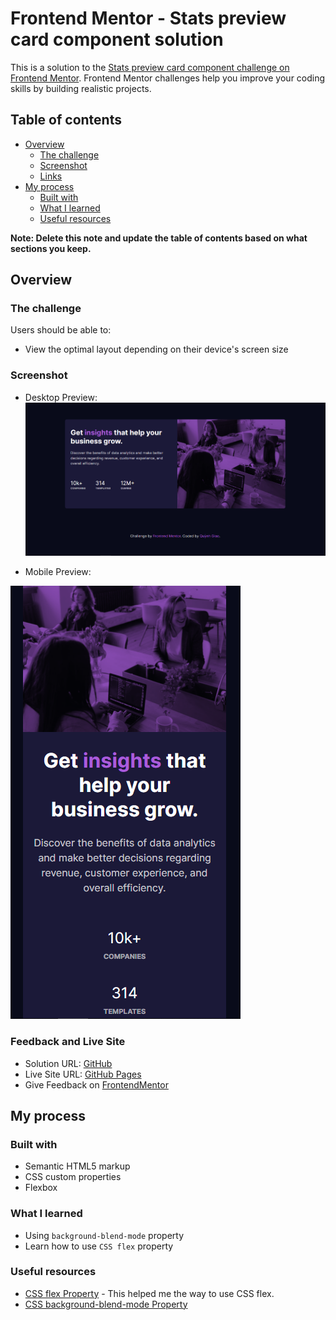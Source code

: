 # Frontend Mentor - Stats preview card component solution

This is a solution to the [Stats preview card component challenge on Frontend Mentor](https://www.frontendmentor.io/challenges/stats-preview-card-component-8JqbgoU62). Frontend Mentor challenges help you improve your coding skills by building realistic projects. 

## Table of contents

- [Overview](#overview)
  - [The challenge](#the-challenge)
  - [Screenshot](#screenshot)
  - [Links](#links)
- [My process](#my-process)
  - [Built with](#built-with)
  - [What I learned](#what-i-learned)
  - [Useful resources](#useful-resources)

**Note: Delete this note and update the table of contents based on what sections you keep.**

## Overview

### The challenge

Users should be able to:

- View the optimal layout depending on their device's screen size

### Screenshot

- Desktop Preview:
![destop-preview](./screenshot/desktop-preview.png)

- Mobile Preview:

![mobile-preview](./screenshot/mobile-preview.png)


### Feedback and Live Site

- Solution URL: [GitHub](https://github.com/giaonnq1401/FrontendMentor-Stats-preview-card-component)
- Live Site URL: [GitHub Pages](https://giaonnq1401.github.io/FrontendMentor-Stats-preview-card-component/)
- Give Feedback on [FrontendMentor](https://www.frontendmentor.io/solutions/stats-preview-card-component-d02sBYn81)

## My process

### Built with

- Semantic HTML5 markup
- CSS custom properties
- Flexbox

### What I learned

- Using `background-blend-mode` property
- Learn how to use `CSS flex` property

### Useful resources

- [CSS flex Property](https://www.w3schools.com/cssref/css3_pr_flex.asp) - This helped me the way to use CSS flex.
- [CSS background-blend-mode Property](https://www.w3schools.com/cssref/pr_background-blend-mode.asp)
